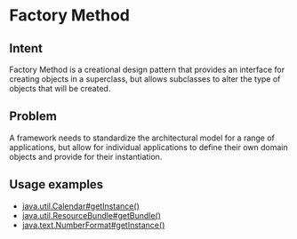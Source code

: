 # Factory Method


## Intent
Factory Method is a creational design pattern that provides an interface for creating objects in a superclass,
but allows subclasses to alter the type of objects that will be created.


## Problem
A framework needs to standardize the architectural model for a range of applications, but allow for individual applications to define their own domain objects and provide for their instantiation.


## Usage examples
* [java.util.Calendar#getInstance()](https://docs.oracle.com/javase/8/docs/api/java/util/Calendar.html#getInstance--)
* [java.util.ResourceBundle#getBundle()](https://docs.oracle.com/javase/8/docs/api/java/util/ResourceBundle.html#getBundle-java.lang.String-)
* [java.text.NumberFormat#getInstance()](https://docs.oracle.com/javase/8/docs/api/java/text/NumberFormat.html#getInstance--)

